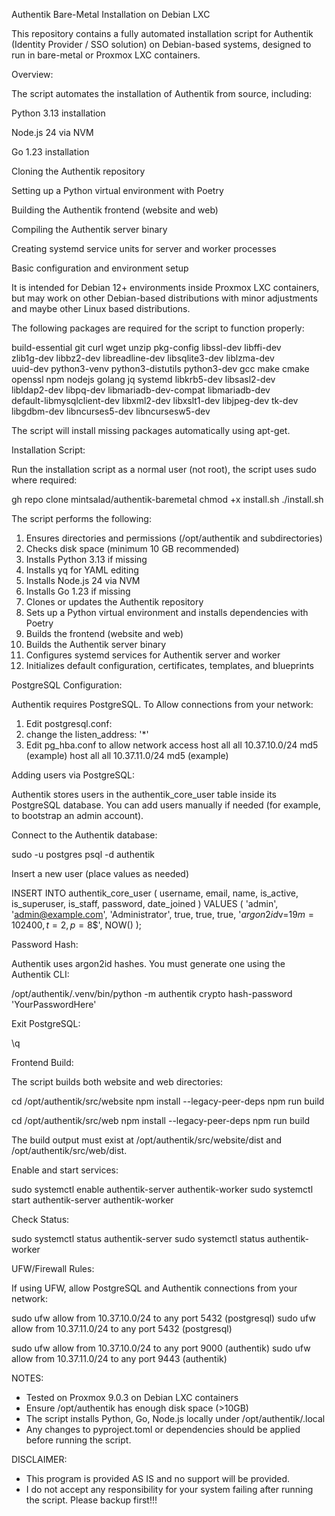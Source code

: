 Authentik Bare-Metal Installation on Debian LXC

This repository contains a fully automated installation script for Authentik (Identity Provider / SSO solution) 
on Debian-based systems, designed to run in bare-metal or Proxmox LXC containers.


Overview:


The script automates the installation of Authentik from source, including:

Python 3.13 installation

Node.js 24 via NVM

Go 1.23 installation

Cloning the Authentik repository

Setting up a Python virtual environment with Poetry

Building the Authentik frontend (website and web)

Compiling the Authentik server binary

Creating systemd service units for server and worker processes

Basic configuration and environment setup


It is intended for Debian 12+ environments inside Proxmox LXC containers, but may work on other Debian-based distributions with minor adjustments and maybe other Linux based distributions.

The following packages are required for the script to function properly:

build-essential git curl wget unzip pkg-config libssl-dev libffi-dev \
zlib1g-dev libbz2-dev libreadline-dev libsqlite3-dev liblzma-dev \
uuid-dev python3-venv python3-distutils python3-dev gcc make cmake \
openssl npm nodejs golang jq systemd libkrb5-dev libsasl2-dev \
libldap2-dev libpq-dev libmariadb-dev-compat libmariadb-dev \
default-libmysqlclient-dev libxml2-dev libxslt1-dev libjpeg-dev tk-dev \
libgdbm-dev libncurses5-dev libncursesw5-dev

The script will install missing packages automatically using apt-get.

Installation Script:

Run the installation script as a normal user (not root), the script uses sudo where required:

gh repo clone mintsalad/authentik-baremetal
chmod +x install.sh
./install.sh

The script performs the following:

1.  Ensures directories and permissions (/opt/authentik and subdirectories)
2.  Checks disk space (minimum 10 GB recommended)
3.  Installs Python 3.13 if missing
4.  Installs yq for YAML editing
5.  Installs Node.js 24 via NVM
6.  Installs Go 1.23 if missing
7.  Clones or updates the Authentik repository
8.  Sets up a Python virtual environment and installs dependencies with Poetry
9.  Builds the frontend (website and web)
10. Builds the Authentik server binary
11. Configures systemd services for Authentik server and worker
12. Initializes default configuration, certificates, templates, and blueprints

PostgreSQL Configuration:

Authentik requires PostgreSQL. To Allow connections from your network:

1. Edit postgresql.conf:
2. change the listen_address: '*'
3. Edit pg_hba.conf to allow network access
   host  all  all  10.37.10.0/24  md5  (example)
   host  all  all  10.37.11.0/24  md5 (example)

Adding users via PostgreSQL:

Authentik stores users in the authentik_core_user table inside its PostgreSQL database.
You can add users manually if needed (for example, to bootstrap an admin account).

Connect to the Authentik database:

sudo -u postgres psql -d authentik

Insert a new user (place values as needed)

INSERT INTO authentik_core_user (
    username, email, name, is_active, is_superuser, is_staff, password, date_joined
) VALUES (
    'admin',
    'admin@example.com',
    'Administrator',
    true,
    true,
    true,
    '$argon2id$v=19$m=102400,t=2,p=8$<salt>$<hash>',
    NOW()
);


Password Hash:

Authentik uses argon2id hashes. You must generate one using the Authentik CLI:

/opt/authentik/.venv/bin/python -m authentik crypto hash-password 'YourPasswordHere'

Exit PostgreSQL:

\q


Frontend Build:

The script builds both website and web directories:

cd /opt/authentik/src/website
npm install --legacy-peer-deps
npm run build

cd /opt/authentik/src/web
npm install --legacy-peer-deps
npm run build

The build output must exist at /opt/authentik/src/website/dist and /opt/authentik/src/web/dist.

Enable and start services:

sudo systemctl enable authentik-server authentik-worker
sudo systemctl start authentik-server authentik-worker

Check Status:

sudo systemctl status authentik-server
sudo systemctl status authentik-worker

UFW/Firewall Rules:

If using UFW, allow PostgreSQL and Authentik connections from your network:

sudo ufw allow from 10.37.10.0/24 to any port 5432 (postgresql)
sudo ufw allow from 10.37.11.0/24 to any port 5432 (postgresql)

sudo ufw allow from 10.37.10.0/24 to any port 9000 (authentik)
sudo ufw allow from 10.37.11.0/24 to any port 9443 (authentik)

NOTES:

- Tested on Proxmox 9.0.3 on Debian LXC containers
- Ensure /opt/authentik has enough disk space (>10GB)
- The script installs Python, Go, Node.js locally under /opt/authentik/.local
- Any changes to pyproject.toml or dependencies should be applied before running the script.

DISCLAIMER:
- This program is provided AS IS and no support will be provided.
- I do not accept any responsibility for your system failing after running the script. Please backup first!!!





